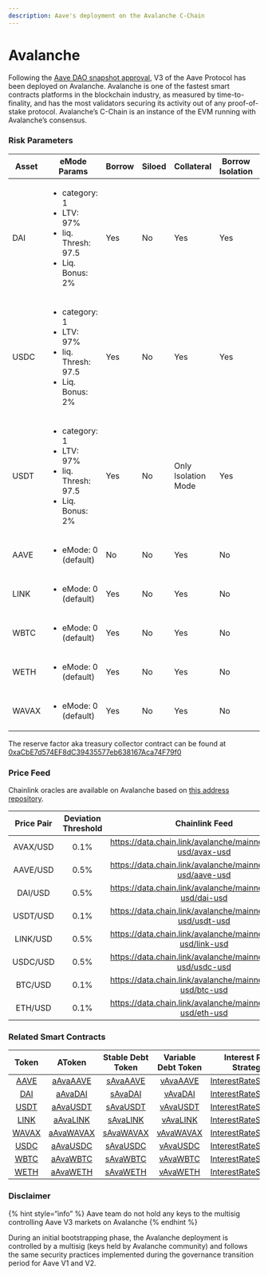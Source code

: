 ```yaml
---
description: Aave's deployment on the Avalanche C-Chain
---
```


# Avalanche

Following the [Aave DAO snapshot approval](https://snapshot.org/#/aave.eth/proposal/0x0f682decaf1657b36110beb6914a89dc16b305b163d7a75c22848f059ee9bd24), V3 of the Aave Protocol has been deployed on Avalanche. Avalanche is one of the fastest smart contracts platforms in the blockchain industry, as measured by time-to-finality, and has the most validators securing its activity out of any proof-of-stake protocol. Avalanche’s C-Chain is an instance of the EVM running with Avalanche’s consensus.

### Risk Parameters

| Asset | eMode Params     | Borrow | Siloed | Collateral | Borrow Isolation | LTV | Liq. Thresh | Liq. Bonus | Debt Ceil | Supply Cap | Borrow Cap | Reserve Factor |
| ----- | ---------------- | --- | --- | ---------- | ----- | --- | ----------  | ---------- | --------- | ----- | ----- | -------------- |
| DAI   | <ul><li>category: 1 </li><li>LTV: 97%</li><li>liq. Thresh: 97.5</li><li>Liq. Bonus: 2%</li></ul> | Yes | No | Yes | Yes | 75% | 80% |  5% | - | 2B | 0 | 10% |
| USDC  | <ul><li>category: 1 </li><li>LTV: 97%</li><li>liq. Thresh: 97.5</li><li>Liq. Bonus: 2%</li></ul> | Yes | No | Yes | Yes | 82.5% | 85% |  4% | - | 2B | 0 | 10% |
| USDT  | <ul><li>category: 1 </li><li>LTV: 97%</li><li>liq. Thresh: 97.5</li><li>Liq. Bonus: 2%</li></ul> | Yes | No | Only Isolation Mode | Yes | 75% | 80% |  5% | 5M | 2B | 0 | 10% |
| AAVE  | <ul><li>eMode: 0 (default)</li></ul> | No  | No | Yes | No | 60% | 70% | 7.5% | - | 0 | 0 |  0% |
| LINK  | <ul><li>eMode: 0 (default)</li></ul> | Yes | No | Yes | No | 50% | 65% | 7.5% | - | 0 | 0 | 20% |
| WBTC  | <ul><li>eMode: 0 (default)</li></ul> | Yes | No | Yes | No | 70% | 75% | 6.5% | - | 0 | 0 | 20% |
| WETH  | <ul><li>eMode: 0 (default)</li></ul> | Yes | No | Yes | No | 80% | 82.5% | 5% | - | 0 | 0 | 10% |
| WAVAX | <ul><li>eMode: 0 (default)</li></ul> | Yes | No | Yes | No | 65% | 70% | 10% | - | 0 | 0 | 20% |

The reserve factor aka treasury collector contract can be found at [0xaCbE7d574EF8dC39435577eb638167Aca74F79f0](https://snowtrace.io/address/0xaCbE7d574EF8dC39435577eb638167Aca74F79f0)

### Price Feed

Chainlink oracles are available on Avalanche based on [this address repository](https://docs.chain.link/docs/avalanche-price-feeds/).

| Price Pair | Deviation Threshold | Chainlink Feed |
| :--------: | :-----------------: | :------------: |
|  AVAX/USD  |      0.1%           | https://data.chain.link/avalanche/mainnet/crypto-usd/avax-usd |
|  AAVE/USD  |      0.5%           | https://data.chain.link/avalanche/mainnet/crypto-usd/aave-usd |
|  DAI/USD   |      0.5%           | https://data.chain.link/avalanche/mainnet/crypto-usd/dai-usd |
|  USDT/USD  |      0.1%           | https://data.chain.link/avalanche/mainnet/crypto-usd/usdt-usd |
|  LINK/USD  |      0.5%           | https://data.chain.link/avalanche/mainnet/crypto-usd/link-usd |
|  USDC/USD  |      0.5%           | https://data.chain.link/avalanche/mainnet/crypto-usd/usdc-usd |
|  BTC/USD   |      0.1%           | https://data.chain.link/avalanche/mainnet/crypto-usd/btc-usd |
|  ETH/USD   |      0.1%           | https://data.chain.link/avalanche/mainnet/crypto-usd/eth-usd |

### Related Smart Contracts

| Token   | AToken | Stable Debt Token  | Variable Debt Token  | Interest Rate Strategy |
| :-----: | :----: | :----------------: | :------------------: | :--------------------: |
| [AAVE](https://snowtrace.io/address/0x63a72806098bd3d9520cc43356dd78afe5d386d9) | [aAvaAAVE](https://snowtrace.io/address/0xf329e36C7bF6E5E86ce2150875a84Ce77f477375) | [sAvaAAVE](https://snowtrace.io/address/0xfAeF6A702D15428E588d4C0614AEFb4348D83D48) | [vAvaAAVE](https://snowtrace.io/address/0xE80761Ea617F66F96274eA5e8c37f03960ecC679) | [InterestRateStrategy](https://snowtrace.io/address/0x79a906e8c998d2fb5C5D66d23c4c5416Fe0168D6#code) |
| [DAI](https://snowtrace.io/address/0xd586E7F844cEa2F87f50152665BCbc2C279D8d70) | [aAvaDAI](https://snowtrace.io/address/0x82E64f49Ed5EC1bC6e43DAD4FC8Af9bb3A2312EE) | [sAvaDAI](https://snowtrace.io/address/0xd94112B5B62d53C9402e7A60289c6810dEF1dC9B) | [vAvaDAI](https://snowtrace.io/address/0x8619d80FB0141ba7F184CbF22fd724116D9f7ffC)| [InterestRateStrategy](https://snowtrace.io/address/0xfab05a6aF585da2F96e21452F91E812452996BD3#code) |
| [USDT](https://snowtrace.io/address/0x9702230A8Ea53601f5cD2dc00fDBc13d4dF4A8c7#code) | [aAvaUSDT](https://snowtrace.io/address/0x6ab707Aca953eDAeFBc4fD23bA73294241490620#code) | [sAvaUSDT](https://snowtrace.io/address/0x70eFfc565DB6EEf7B927610155602d31b670e802#code) | [vAvaUSDT](https://snowtrace.io/address/0xfb00AC187a8Eb5AFAE4eACE434F493Eb62672df7#code) | [InterestRateStrategy](https://snowtrace.io/address/0xf4a0039F2d4a2EaD5216AbB6Ae4C4C3AA2dB9b82#code) |
| [LINK](https://snowtrace.io/address/0x5947BB275c521040051D82396192181b413227A3) | [aAvaLINK](https://snowtrace.io/address/0x191c10Aa4AF7C30e871E70C95dB0E4eb77237530) | [sAvaLINK](https://snowtrace.io/address/0x89D976629b7055ff1ca02b927BA3e020F22A44e4#code) | [vAvaLINK](https://snowtrace.io/address/0x953A573793604aF8d41F306FEb8274190dB4aE0e) | [InterestRateStrategy](https://snowtrace.io/address/0x79a906e8c998d2fb5C5D66d23c4c5416Fe0168D6#code) |
| [WAVAX](https://snowtrace.io/address/0xB31f66AA3C1e785363F0875A1B74E27b85FD66c7) | [aAvaWAVAX](https://snowtrace.io/address/0x6d80113e533a2C0fe82EaBD35f1875DcEA89Ea97) | [sAvaWAVAX](https://snowtrace.io/address/0xF15F26710c827DDe8ACBA678682F3Ce24f2Fb56E#code) | [vAvaWAVAX](https://snowtrace.io/address/0x4a1c3aD6Ed28a636ee1751C69071f6be75DEb8B8) | [InterestRateStrategy](https://snowtrace.io/address/0x79a906e8c998d2fb5C5D66d23c4c5416Fe0168D6#code) |
| [USDC](https://snowtrace.io/address/0xB97EF9Ef8734C71904D8002F8b6Bc66Dd9c48a6E) | [aAvaUSDC](https://snowtrace.io/address/0x625E7708f30cA75bfd92586e17077590C60eb4cD) | [sAvaUSDC](https://snowtrace.io/address/0x307ffe186F84a3bc2613D1eA417A5737D69A7007#code) | [vAvaUSDC](https://snowtrace.io/address/0xFCCf3cAbbe80101232d343252614b6A3eE81C989) | [InterestRateStrategy](https://snowtrace.io/address/0xf4a0039F2d4a2EaD5216AbB6Ae4C4C3AA2dB9b82#code) |
| [WBTC](https://snowtrace.io/address/0x50b7545627a5162F82A992c33b87aDc75187B218) | [aAvaWBTC](https://snowtrace.io/address/0x078f358208685046a11C85e8ad32895DED33A249) | [sAvaWBTC](https://snowtrace.io/address/0x633b207Dd676331c413D4C013a6294B0FE47cD0e#code) | [vAvaWBTC](https://snowtrace.io/address/0x92b42c66840C7AD907b4BF74879FF3eF7c529473) | [InterestRateStrategy](https://snowtrace.io/address/0x79a906e8c998d2fb5C5D66d23c4c5416Fe0168D6#code) |
| [WETH](https://snowtrace.io/address/0x49D5c2BdFfac6CE2BFdB6640F4F80f226bc10bAB) | [aAvaWETH](https://snowtrace.io/address/0xe50fA9b3c56FfB159cB0FCA61F5c9D750e8128c8) | [sAvaWETH](https://snowtrace.io/address/0xD8Ad37849950903571df17049516a5CD4cbE55F6#code) | [vAvaWETH](https://snowtrace.io/address/0x0c84331e39d6658Cd6e6b9ba04736cC4c4734351) | [InterestRateStrategy](https://snowtrace.io/address/0x79a906e8c998d2fb5C5D66d23c4c5416Fe0168D6#code) |

### Disclaimer

{% hint style=“info” %} Aave team do not hold any keys to the multisig controlling Aave V3 markets on Avalanche {% endhint %}

During an initial bootstrapping phase, the Avalanche deployment is controlled by a multisig (keys held by Avalanche community) and follows the same security practices implemented during the governance transition period for Aave V1 and V2.
